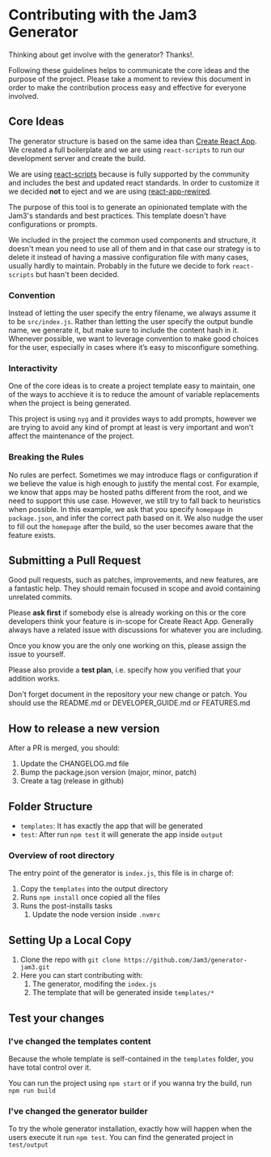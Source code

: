 # Contributing with the Jam3 Generator

Thinking about get involve with the generator? Thanks!.

Following these guidelines helps to communicate the core ideas and the purpose of the project. Please take a moment to review this document in order to make the contribution process easy and effective for everyone involved.

## Core Ideas

The generator structure is based on the same idea than [Create React App](https://github.com/facebook/create-react-app). We created a full boilerplate and we are using `react-scripts` to run our development server and create the build.

We are using [react-scripts](https://github.com/facebook/create-react-app/tree/next/packages/react-scripts) because is fully supported by the community and includes the best and updated react standards. In order to customize it we decided **not** to eject and we are using [react-app-rewired](https://github.com/timarney/react-app-rewired).

The purpose of this tool is to generate an opinionated template with the Jam3's standards and best practices. This template doesn't have configurations or prompts.

We included in the project the common used components and structure, it doesn't mean you need to use all of them and in that case our strategy is to delete it instead of having a massive configuration file with many cases, usually hardly to maintain. Probably in the future we decide to fork `react-scripts` but hasn't been decided.

### Convention

Instead of letting the user specify the entry filename, we always assume it to be `src/index.js`. Rather than letting the user specify the output bundle name, we generate it, but make sure to include the content hash in it. Whenever possible, we want to leverage convention to make good choices for the user, especially in cases where it’s easy to misconfigure something.

### Interactivity

One of the core ideas is to create a project template easy to maintain, one of the ways to acchieve it is to reduce the amount of variable replacements when the project is being generated.

This project is using `nyg` and it provides ways to add prompts, however we are trying to avoid any kind of prompt at least is very important and won't affect the maintenance of the project.

### Breaking the Rules

No rules are perfect. Sometimes we may introduce flags or configuration if we believe the value is high enough to justify the mental cost. For example, we know that apps may be hosted paths different from the root, and we need to support this use case. However, we still try to fall back to heuristics when possible. In this example, we ask that you specify `homepage` in `package.json`, and infer the correct path based on it. We also nudge the user to fill out the `homepage` after the build, so the user becomes aware that the feature exists.

## Submitting a Pull Request

Good pull requests, such as patches, improvements, and new features, are a fantastic help. They should remain focused in scope and avoid containing unrelated commits.

Please **ask first** if somebody else is already working on this or the core developers think your feature is in-scope for Create React App. Generally always have a related issue with discussions for whatever you are including.

Once you know you are the only one working on this, please assign the issue to yourself.

Please also provide a **test plan**, i.e. specify how you verified that your addition works.

Don't forget document in the repository your new change or patch. You should use the README.md or DEVELOPER_GUIDE.md or FEATURES.md

## How to release a new version

After a PR is merged, you should:
1. Update the CHANGELOG.md file
2. Bump the package.json version (major, minor, patch)
3. Create a tag (release in github)

## Folder Structure

* `templates`: It has exactly the app that will be generated
* `test`: After run `npm test` it will generate the app inside `output`

### Overview of root directory

The entry point of the generator is `index.js`, this file is in charge of:

1.  Copy the `templates` into the output directory
2.  Runs `npm install` once copied all the files
3.  Runs the post-installs tasks
    1.  Update the node version inside `.nvmrc`

## Setting Up a Local Copy

1.  Clone the repo with `git clone https://github.com/Jam3/generator-jam3.git`
2.  Here you can start contributing with:
    1.  The generator, modifing the `index.js`
    2.  The template that will be generated inside `templates/*`

## Test your changes

### I've changed the templates content

Because the whole template is self-contained in the `templates` folder, you have total control over it.

You can run the project using `npm start` or if you wanna try the build, run `npm run build`

### I've changed the generator builder

To try the whole generator installation, exactly how will happen when the users execute it run `npm test`. You can find the generated project in `test/output`
